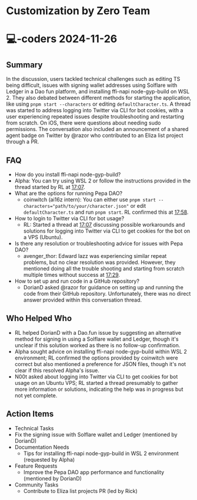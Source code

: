 # Customization by Zero Team

# 💻-coders 2024-11-26

## Summary
 In the discussion, users tackled technical challenges such as editing TS being difficult, issues with signing wallet addresses using Solflare with Ledger in a Dao fun platform, and installing ffi-napi node-gyp-build on WSL 2. They also debated between different methods for starting the application, like using `pnpm start --characters` or editing `defaultCharacter.ts`. A thread was started to address logging into Twitter via CLI for bot cookies, with a user experiencing repeated issues despite troubleshooting and restarting from scratch. On iOS, there were questions about needing sudo permissions. The conversation also included an announcement of a shared agent badge on Twitter by @razor who contributed to an Eliza list project through a PR.

## FAQ
 - How do you install ffi-napi node-gyp-build?
  - Alpha: You can try using WSL 2 or follow the instructions provided in the thread started by RL at [17:07](https://fxtwitter.com/rl_crypto/status/1496385857999572736).
- What are the options for running Pepa DAO?
  - coinwitch (ai16z intern): You can either use `pnpm start --characters="path/to/your/character.json"` or edit `defaultCharacter.ts` and run `pnpm start`. RL confirmed this at [17:58](https://fxtwitter.com/rl_crypto/status/1496390202101296128).
- How to login to Twitter via CLI for bot usage?
  - RL: Started a thread at [17:07](https://fxtwitter.com/rl_crypto/status/1496385857999572736) discussing possible workarounds and solutions for logging into Twitter via CLI to get cookies for the bot on a VPS (Ubuntu).
- Is there any resolution or troubleshooting advice for issues with Pepa DAO?
  - avenger_thor: Edward lazz was experiencing similar repeat problems, but no clear resolution was provided. However, they mentioned doing all the trouble shooting and starting from scratch multiple times without success at [17:29](https://fxtwitter.com/avenger_thor/status/1496389505207380864).
- How to set up and run code in a GitHub repository?
  - DorianD asked @razor for guidance on setting up and running the code from their GitHub repository. Unfortunately, there was no direct answer provided within this conversation thread.

## Who Helped Who
 - RL helped DorianD with a Dao.fun issue by suggesting an alternative method for signing in using a Solflare wallet and Ledger, though it's unclear if this solution worked as there is no follow-up confirmation.
- Alpha sought advice on installing ffi-napi node-gyp-build within WSL 2 environment; RL confirmed the options provided by coinwitch were correct but also mentioned a preference for JSON files, though it's not clear if this resolved Alpha's issue.
- N00t asked about logging into Twitter via CLI to get cookies for bot usage on an Ubuntu VPS; RL started a thread presumably to gather more information or solutions, indicating the help was in progress but not yet complete.

## Action Items
 - Technical Tasks
  - Fix the signing issue with Solflare wallet and Ledger (mentioned by DorianD)
- Documentation Needs
  - Tips for installing ffi-napi node-gyp-build in WSL 2 environment (requested by Alpha)
- Feature Requests
  - Improve the Pepa DAO app performance and functionality (mentioned by DorianD)
- Community Tasks
  - Contribute to Eliza list projects PR (led by Rick)

